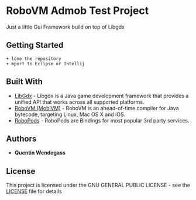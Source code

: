 # RoboVM Admob Test Project

Just a little Gui Framework build on top of Libgdx

## Getting Started

```
+ lone the repository
+ mport to Eclipse or Intellij
```
## Built With

* [LibGdx](https://libgdx.badlogicgames.com/) - Libgdx is a Java game development framework that provides a unified API that works across all supported platforms. 
* [RoboVM (MobiVM)](https://github.com/MobiVM/robovm) - RoboVM is an ahead-of-time compiler for Java bytecode, targeting Linux, Mac OS X and iOS.
* [RoboPods](https://github.com/MobiVM/robovm-robopods) - RoboPods are Bindings for most popular 3rd party services.

## Authors

* **Quentin Wendegass** 


## License

This project is licensed under the GNU GENERAL PUBLIC LICENSE - see the [LICENSE](LICENSE) file for details

